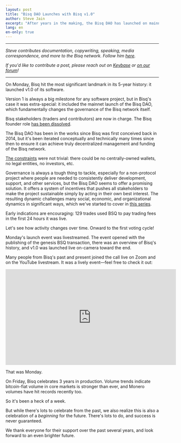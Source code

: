 ```yaml
---
layout: post
title: "Bisq DAO Launches with Bisq v1.0"
author: Steve Jain
excerpt: "After years in the making, the Bisq DAO has launched on mainnet with the v1.0 release of the Bisq software, just days before Bisq celebrates 3 years in production. <br><br>"
lang: en
en-only: true
---
```


<hr>

_Steve contributes documentation, copywriting, speaking, media correspondence, and more to the Bisq network. Follow him [here](https://jain.io)._

_If you'd like to contribute a post, please reach out on [Keybase](https://keybase.io/team/bisq) or [on our forum](https://bisq.community/t/call-for-blog-writers/7040)!_

<hr>

On Monday, Bisq hit the most significant landmark in its 5-year history: it launched v1.0 of its software.

Version 1 is always a big milestone for any software project, but in Bisq's case it was extra-special: it included the mainnet launch of the Bisq DAO, which fundamentally changes the governance of the Bisq network itself.

Bisq stakeholders (traders and contributors) are now in charge. The Bisq founder role [has been dissolved](https://github.com/bisq-network/roles/issues/1#issuecomment-478204839).

The Bisq DAO has been in the works since Bisq was first conceived back in 2014, but it's been iterated conceptually and technically many times since then to ensure it can achieve truly decentralized management and funding of the Bisq network.

[The constraints](https://twitter.com/bisq_network/status/1103293547711746050) were not trivial: there could be no centrally-owned wallets, no legal entities, no investors, etc.

Governance is always a tough thing to tackle, especially for a non-protocol project where people are needed to consistently deliver development, support, and other services, but the Bisq DAO seems to offer a promising solution. It offers a system of incentives that pushes all stakeholders to make the project sustainable simply by acting in their own best interest. The resulting dynamic challenges many social, economic, and organizational dynamics in significant ways, which we've started to cover in [this series](https://bisq.network/blog/dao-benefits-funding/).

Early indications are encouraging: 129 trades used BSQ to pay trading fees in the first 24 hours it was live.

Let's see how activity changes over time. Onward to the first voting cycle!

Monday's launch event was livestreamed. The event opened with the publishing of the genesis BSQ transaction, there was an overview of Bisq's history, and v1.0 was launched live on-camera toward the end.

Many people from Bisq's past and present joined the call live on Zoom and on the YouTube livestream. It was a lively event—feel free to check it out:

<div class='responsive-youtube-container'>
    <iframe width="560" height="315" src="https://www.youtube-nocookie.com/embed/yCmpAqOCUSA?start=540" frameborder="0" allow="autoplay; encrypted-media" allowfullscreen></iframe>
</div>

That was Monday.

On Friday, Bisq celebrates 3 years in production. Volume trends indicate bitcoin-fiat volume in core markets is stronger than ever, and Monero volumes have hit records recently too.

So it's been a heck of a week.

But while there's lots to celebrate from the past, we also realize this is also a celebration of a _beginning_ for the future. There's lots to do, and success is never guaranteed.

We thank everyone for their support over the past several years, and look forward to an even brighter future.
